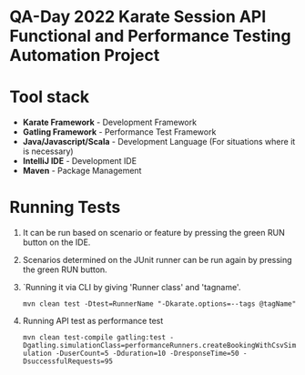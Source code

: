 # QA-Day 2022 Karate Session API Functional and Performance Testing Automation Project


# Tool stack

* **Karate Framework** - Development Framework
* **Gatling Framework** - Performance Test Framework
* **Java/Javascript/Scala** - Development Language (For situations where it is necessary)
* **IntelliJ IDE** - Development IDE
* **Maven** - Package Management

# Running Tests

1. It can be run based on scenario or feature by pressing the green RUN button on the IDE.


2. Scenarios determined on the JUnit runner can be run again by pressing the green RUN button.


3. `Running it via CLI by giving 'Runner class' and 'tagname'.

   `mvn clean test -Dtest=RunnerName "-Dkarate.options=--tags @tagName"`


4. Running API test as performance test

   ``mvn clean test-compile gatling:test -Dgatling.simulationClass=performanceRunners.createBookingWithCsvSimulation -DuserCount=5 -Dduration=10 -DresponseTime=50 -DsuccessfulRequests=95``